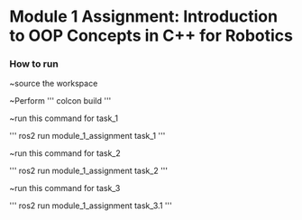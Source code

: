 # Module 1 Assignment: Introduction to OOP Concepts in C++ for Robotics

### How to run
~source the workspace

~Perform
'''
colcon build
'''

~run this command for task_1

'''
ros2 run module_1_assignment task_1
'''

~run this command for task_2

'''
ros2 run module_1_assignment task_2
'''

~run this command for task_3

'''
ros2 run module_1_assignment task_3.1
'''